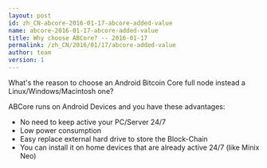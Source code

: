 ```yaml
---
layout: post
id: zh_CN-abcore-2016-01-17-abcore-added-value
name: abcore-2016-01-17-abcore-added-value
title: Why choose ABCore? -- 2016-01-17
permalink: /zh_CN/2016/01/17/abcore-added-value
author: team
version: 1
---
```

What's the reason to choose an Android Bitcoin Core full node instead a Linux/Windows/Macintosh one?

ABCore runs on Android Devices and you have these advantages:

- No need to keep active your PC/Server 24/7
- Low power consumption
- Easy replace external hard drive to store the Block-Chain
- You can install it on home devices that are already active 24/7 (like Minix Neo)
